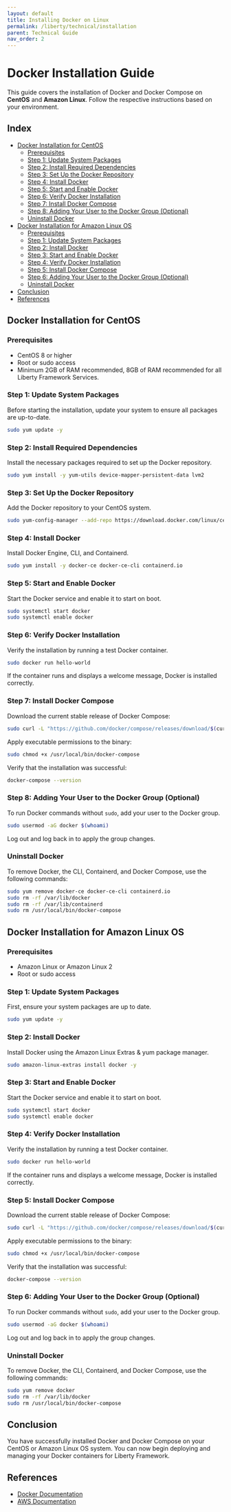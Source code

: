 ```yaml
---
layout: default
title: Installing Docker on Linux
permalink: /liberty/technical/installation
parent: Technical Guide
nav_order: 2
---
```



# Docker Installation Guide

This guide covers the installation of Docker and Docker Compose on **CentOS** and **Amazon Linux**. Follow the respective instructions based on your environment.

## Index

- [Docker Installation for CentOS](#docker-installation-for-centos)
  - [Prerequisites](#prerequisites)
  - [Step 1: Update System Packages](#step-1-update-system-packages)
  - [Step 2: Install Required Dependencies](#step-2-install-required-dependencies)
  - [Step 3: Set Up the Docker Repository](#step-3-set-up-the-docker-repository)
  - [Step 4: Install Docker](#step-4-install-docker)
  - [Step 5: Start and Enable Docker](#step-5-start-and-enable-docker)
  - [Step 6: Verify Docker Installation](#step-6-verify-docker-installation)
  - [Step 7: Install Docker Compose](#step-7-install-docker-compose)
  - [Step 8: Adding Your User to the Docker Group (Optional)](#step-8-adding-your-user-to-the-docker-group-optional)
  - [Uninstall Docker](#uninstall-docker)
- [Docker Installation for Amazon Linux OS](#docker-installation-for-amazon-linux-os)
  - [Prerequisites](#prerequisites-1)
  - [Step 1: Update System Packages](#step-1-update-system-packages-1)
  - [Step 2: Install Docker](#step-2-install-docker)
  - [Step 3: Start and Enable Docker](#step-3-start-and-enable-docker)
  - [Step 4: Verify Docker Installation](#step-4-verify-docker-installation)
  - [Step 5: Install Docker Compose](#step-5-install-docker-compose)
  - [Step 6: Adding Your User to the Docker Group (Optional)](#step-6-adding-your-user-to-the-docker-group-optional-1)
  - [Uninstall Docker](#uninstall-docker-1)
- [Conclusion](#conclusion)
- [References](#references)

## Docker Installation for CentOS

### Prerequisites

- CentOS 8 or higher
- Root or sudo access
- Minimum 2GB of RAM recommended, 8GB of RAM recommended for all Liberty Framework Services.

### Step 1: Update System Packages

Before starting the installation, update your system to ensure all packages are up-to-date.

```bash
sudo yum update -y
```

### Step 2: Install Required Dependencies

Install the necessary packages required to set up the Docker repository.

```bash
sudo yum install -y yum-utils device-mapper-persistent-data lvm2
```

### Step 3: Set Up the Docker Repository

Add the Docker repository to your CentOS system.

```bash
sudo yum-config-manager --add-repo https://download.docker.com/linux/centos/docker-ce.repo
```

### Step 4: Install Docker

Install Docker Engine, CLI, and Containerd.

```bash
sudo yum install -y docker-ce docker-ce-cli containerd.io
```

### Step 5: Start and Enable Docker

Start the Docker service and enable it to start on boot.

```bash
sudo systemctl start docker
sudo systemctl enable docker
```

### Step 6: Verify Docker Installation

Verify the installation by running a test Docker container.

```bash
sudo docker run hello-world
```

If the container runs and displays a welcome message, Docker is installed correctly.

### Step 7: Install Docker Compose

Download the current stable release of Docker Compose:

```bash
sudo curl -L "https://github.com/docker/compose/releases/download/$(curl -s https://api.github.com/repos/docker/compose/releases/latest | grep -Po '"tag_name": "\K.*?(?=")')/docker-compose-$(uname -s)-$(uname -m)" -o /usr/local/bin/docker-compose
```

Apply executable permissions to the binary:

```bash
sudo chmod +x /usr/local/bin/docker-compose
```

Verify that the installation was successful:

```bash
docker-compose --version
```

### Step 8: Adding Your User to the Docker Group (Optional)

To run Docker commands without `sudo`, add your user to the Docker group.

```bash
sudo usermod -aG docker $(whoami)
```

Log out and log back in to apply the group changes.

### Uninstall Docker

To remove Docker, the CLI, Containerd, and Docker Compose, use the following commands:

```bash
sudo yum remove docker-ce docker-ce-cli containerd.io
sudo rm -rf /var/lib/docker
sudo rm -rf /var/lib/containerd
sudo rm /usr/local/bin/docker-compose
```

## Docker Installation for Amazon Linux OS

### Prerequisites

- Amazon Linux or Amazon Linux 2
- Root or sudo access

### Step 1: Update System Packages

First, ensure your system packages are up to date.

```bash
sudo yum update -y
```

### Step 2: Install Docker

Install Docker using the Amazon Linux Extras & yum package manager.

```bash
sudo amazon-linux-extras install docker -y
```

### Step 3: Start and Enable Docker

Start the Docker service and enable it to start on boot.

```bash
sudo systemctl start docker
sudo systemctl enable docker
```

### Step 4: Verify Docker Installation

Verify the installation by running a test Docker container.

```bash
sudo docker run hello-world
```

If the container runs and displays a welcome message, Docker is installed correctly.

### Step 5: Install Docker Compose

Download the current stable release of Docker Compose:

```bash
sudo curl -L "https://github.com/docker/compose/releases/download/$(curl -s https://api.github.com/repos/docker/compose/releases/latest | grep -Po '"tag_name": "\K.*?(?=")')/docker-compose-$(uname -s)-$(uname -m)" -o /usr/local/bin/docker-compose
```

Apply executable permissions to the binary:

```bash
sudo chmod +x /usr/local/bin/docker-compose
```

Verify that the installation was successful:

```bash
docker-compose --version
```

### Step 6: Adding Your User to the Docker Group (Optional)

To run Docker commands without `sudo`, add your user to the Docker group.

```bash
sudo usermod -aG docker $(whoami)
```

Log out and log back in to apply the group changes.

### Uninstall Docker

To remove Docker, the CLI, Containerd, and Docker Compose, use the following commands:

```bash
sudo yum remove docker
sudo rm -rf /var/lib/docker
sudo rm /usr/local/bin/docker-compose
```

## Conclusion

You have successfully installed Docker and Docker Compose on your CentOS or Amazon Linux OS system. You can now begin deploying and managing your Docker containers for Liberty Framework.

## References

- [Docker Documentation](https://docs.docker.com/)
- [AWS Documentation](https://docs.aws.amazon.com/)
